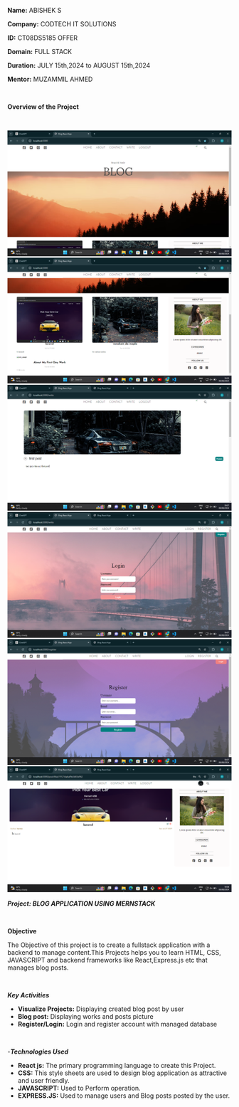**Name:** ABISHEK S

**Company:** CODTECH IT SOLUTIONS

**ID:** CT08DS5185 OFFER

**Domain:** FULL STACK

**Duration:** JULY 15th,2024 to AUGUST 15th,2024

**Mentor:** MUZAMMIL AHMED

<br>


****Overview of the Project****



<br>

![Screenshot (103)](https://github.com/HARSHAVARTHAN-M/CODETECH-TASK-1-web_blog/blob/main/assets/Screenshot%20(103).png)
![Screenshot (104)](https://github.com/HARSHAVARTHAN-M/CODETECH-TASK-1-web_blog/blob/main/assets/Screenshot%20(104).png)
![Screenshot (105)](https://github.com/HARSHAVARTHAN-M/CODETECH-TASK-1-web_blog/blob/main/assets/Screenshot%20(105).png)
![Screenshot (106)](https://github.com/HARSHAVARTHAN-M/CODETECH-TASK-1-web_blog/blob/main/assets/Screenshot%20(106).png)
![Screenshot (107)](https://github.com/HARSHAVARTHAN-M/CODETECH-TASK-1-web_blog/blob/main/assets/Screenshot%20(107).png)
![Screenshot (108)](https://github.com/HARSHAVARTHAN-M/CODETECH-TASK-1-web_blog/blob/main/assets/Screenshot%20(108).png)

***Project: BLOG APPLICATION USING MERNSTACK***

<br>

**Objective**
<br>

The Objective of this project is to create a fullstack application with a backend to manage content.This Projects helps you to learn HTML, CSS, JAVASCRIPT and backend frameworks like React,Express.js etc
that manages blog posts.

<br>

***Key Activities***

- **Visualize Projects:** Displaying created blog post by user
- **Blog post:** Displaying works and posts picture
- **Register/Login:** Login and register account with managed database

<br>

-***Technologies Used***

- **React js:** The primary programming language to create this Project.
- **CSS:** This style sheets are used to design blog application as attractive and user friendly.  
- **JAVASCRIPT:** Used to Perform operation.
- **EXPRESS.JS:** Used to manage users and Blog posts posted by the user.
